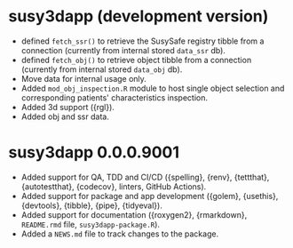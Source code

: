 # susy3dapp (development version)

* defined `fetch_ssr()` to retrieve the SusySafe registry tibble from a
  connection (currently from internal stored `data_ssr` db).
* defined `fetch_obj()` to retrieve object tibble from a connection
  (currently from internal stored `data_obj` db).
* Move data for internal usage only.
* Added `mod_obj_inspection.R` module to host single object selection 
  and corresponding patients' characteristics inspection.
* Added 3d support ({rgl}).
* Added obj and ssr data.

# susy3dapp 0.0.0.9001

* Added support for QA, TDD and CI/CD ({spelling}, {renv}, {tettthat},
  {autotestthat}, {codecov}, linters, GitHub Actions).
* Added support for package and app development ({golem}, {usethis},
  {devtools}, {tibble}, {pipe}, {tidyeval}).
* Added support for documentation ({roxygen2}, {rmarkdown},
  `README.rmd` file, `susy3dapp-package.R`).
* Added a `NEWS.md` file to track changes to the package.

